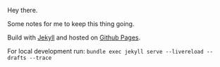 Hey there.

Some notes for me to keep this thing going.

Build with [Jekyll](https://jekyllrb.com/) and hosted on [Github Pages](https://pages.github.com/).

For local development run:
`bundle exec jekyll serve --livereload --drafts --trace`
